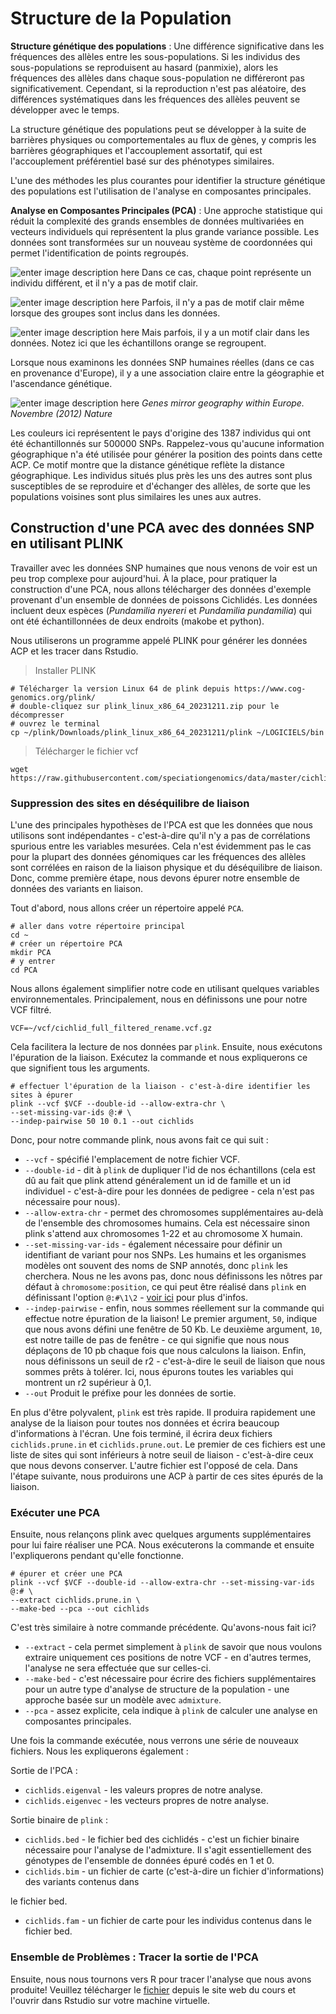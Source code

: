 # Structure de la Population

**Structure génétique des populations** : Une différence significative dans les fréquences des allèles entre les sous-populations. Si les individus des sous-populations se reproduisent au hasard (panmixie), alors les fréquences des allèles dans chaque sous-population ne différeront pas significativement. Cependant, si la reproduction n'est pas aléatoire, des différences systématiques dans les fréquences des allèles peuvent se développer avec le temps.

La structure génétique des populations peut se développer à la suite de barrières physiques ou comportementales au flux de gènes, y compris les barrières géographiques et l'accouplement assortatif, qui est l'accouplement préférentiel basé sur des phénotypes similaires.

L'une des méthodes les plus courantes pour identifier la structure génétique des populations est l'utilisation de l'analyse en composantes principales.

**Analyse en Composantes Principales (PCA)** : Une approche statistique qui réduit la complexité des grands ensembles de données multivariées en vecteurs individuels qui représentent la plus grande variance possible. Les données sont transformées sur un nouveau système de coordonnées qui permet l'identification de points regroupés.

![enter image description here](https://raw.githubusercontent.com/nomascus/ANT3814/main/FILES/PCA/PCA1.png)
Dans ce cas, chaque point représente un individu différent, et il n'y a pas de motif clair.

![enter image description here](https://raw.githubusercontent.com/nomascus/ANT3814/main/FILES/PCA/PCA2.png)
Parfois, il n'y a pas de motif clair même lorsque des groupes sont inclus dans les données.

![enter image description here](https://raw.githubusercontent.com/nomascus/ANT3814/main/FILES/PCA/PCA3.png)
Mais parfois, il y a un motif clair dans les données. Notez ici que les échantillons orange se regroupent.

Lorsque nous examinons les données SNP humaines réelles (dans ce cas en provenance d'Europe), il y a une association claire entre la géographie et l'ascendance génétique.

![enter image description here](https://raw.githubusercontent.com/nomascus/ANT3814/main/FILES/PCA/PCA_Novembre.png)
_Genes mirror geography within Europe. Novembre (2012) Nature_

Les couleurs ici représentent le pays d'origine des 1387 individus qui ont été échantillonnés sur 500000 SNPs. Rappelez-vous qu'aucune information géographique n'a été utilisée pour générer la position des points dans cette ACP. Ce motif montre que la distance génétique reflète la distance géographique. Les individus situés plus près les uns des autres sont plus susceptibles de se reproduire et d'échanger des allèles, de sorte que les populations voisines sont plus similaires les unes aux autres.

## Construction d'une PCA avec des données SNP en utilisant PLINK

Travailler avec les données SNP humaines que nous venons de voir est un peu trop complexe pour aujourd'hui. À la place, pour pratiquer la construction d'une PCA, nous allons télécharger des données d'exemple provenant d'un ensemble de données de poissons Cichlidés. Les données incluent deux espèces (_Pundamilia nyereri_ et _Pundamilia pundamilia_) qui ont été échantillonnées de deux endroits (makobe et python).

Nous utiliserons un programme appelé PLINK pour générer les données ACP et les tracer dans Rstudio.

> Installer PLINK

```
# Télécharger la version Linux 64 de plink depuis https://www.cog-genomics.org/plink/
# double-cliquez sur plink_linux_x86_64_20231211.zip pour le décompresser
# ouvrez le terminal
cp ~/plink/Downloads/plink_linux_x86_64_20231211/plink ~/LOGICIELS/bin

```

> Télécharger le fichier vcf
```
wget https://raw.githubusercontent.com/speciationgenomics/data/master/cichlid_subset.vcf.gz
```
### Suppression des sites en déséquilibre de liaison

L'une des principales hypothèses de l'PCA est que les données que nous utilisons sont indépendantes - c'est-à-dire qu'il n'y a pas de corrélations spurious entre les variables mesurées. Cela n'est évidemment pas le cas pour la plupart des données génomiques car les fréquences des allèles sont corrélées en raison de la liaison physique et du déséquilibre de liaison. Donc, comme première étape, nous devons épurer notre ensemble de données des variants en liaison.

Tout d'abord, nous allons créer un répertoire appelé `PCA`.

```
# aller dans votre répertoire principal
cd ~
# créer un répertoire PCA
mkdir PCA
# y entrer
cd PCA
```
Nous allons également simplifier notre code en utilisant quelques variables environnementales. Principalement, nous en définissons une pour notre VCF filtré.
```
VCF=~/vcf/cichlid_full_filtered_rename.vcf.gz
```

Cela facilitera la lecture de nos données par `plink`. Ensuite, nous exécutons l'épuration de la liaison. Exécutez la commande et nous expliquerons ce que signifient tous les arguments.

```
# effectuer l'épuration de la liaison - c'est-à-dire identifier les sites à épurer
plink --vcf $VCF --double-id --allow-extra-chr \
--set-missing-var-ids @:# \
--indep-pairwise 50 10 0.1 --out cichlids
```

Donc, pour notre commande plink, nous avons fait ce qui suit :

-   `--vcf`  - spécifié l'emplacement de notre fichier VCF.
-   `--double-id`  - dit à `plink` de dupliquer l'id de nos échantillons (cela est dû au fait que plink attend généralement un id de famille et un id individuel - c'est-à-dire pour les données de pedigree - cela n'est pas nécessaire pour nous).
-   `--allow-extra-chr`  - permet des chromosomes supplémentaires au-delà de l'ensemble des chromosomes humains. Cela est nécessaire sinon plink s'attend aux chromosomes 1-22 et au chromosome X humain.
-   `--set-missing-var-ids`  - également nécessaire pour définir un identifiant de variant pour nos SNPs. Les humains et les organismes modèles ont souvent des noms de SNP annotés, donc `plink` les cherchera. Nous ne les avons pas, donc nous définissons les nôtres par défaut à `chromosome:position`, ce qui peut être réalisé dans `plink` en définissant l'option `@:#\1\2` -  [voir ici](https://www.cog-genomics.org/plink/1.9/data#set_missing_var_ids) pour plus d'infos.
-   `--indep-pairwise`  - enfin, nous sommes réellement sur la commande qui effectue notre épuration de la liaison! Le premier argument, `50`, indique que nous avons défini une fenêtre de 50 Kb. Le deuxième argument, `10`, est notre taille de pas de fenêtre - ce qui signifie que nous nous déplaçons de 10 pb chaque fois que nous calculons la liaison. Enfin, nous définissons un seuil de r2 - c'est-à-dire le seuil de liaison que nous sommes prêts à tolérer. Ici, nous épurons toutes les variables qui montrent un r2 supérieur à 0,1.
-   `--out`  Produit le préfixe pour les données de sortie.

En plus d'être polyvalent, `plink` est très rapide. Il produira rapidement une analyse de la liaison pour toutes nos données et écrira beaucoup d'informations à l'écran. Une fois terminé, il écrira deux fichiers `cichlids.prune.in` et `cichlids.prune.out`. Le premier de ces fichiers est une liste de sites qui sont inférieurs à notre seuil de liaison - c'est-à-dire ceux que nous devons conserver. L'autre fichier est l'opposé de cela. Dans l'étape suivante, nous produirons une ACP à partir de ces sites épurés de la liaison.

### Exécuter une PCA

Ensuite, nous relançons plink avec quelques arguments supplémentaires pour lui faire réaliser une PCA. Nous exécuterons la commande et ensuite l'expliquerons pendant qu'elle fonctionne.

```
# épurer et créer une PCA
plink --vcf $VCF --double-id --allow-extra-chr --set-missing-var-ids @:# \
--extract cichlids.prune.in \
--make-bed --pca --out cichlids

```

C'est très similaire à notre commande précédente. Qu'avons-nous fait ici?

-   `--extract`  - cela permet simplement à `plink` de savoir que nous voulons extraire uniquement ces positions de notre VCF - en d'autres termes, l'analyse ne sera effectuée que sur celles-ci.
-   `--make-bed`  - c'est nécessaire pour écrire des fichiers supplémentaires pour un autre type d'analyse de structure de la population - une approche basée sur un modèle avec `admixture`.
-   `--pca`  - assez explicite, cela indique à `plink` de calculer une analyse en composantes principales.

Une fois la commande exécutée, nous verrons une série de nouveaux fichiers. Nous les expliquerons également :

Sortie de l'PCA :

-   `cichlids.eigenval`  - les valeurs propres de notre analyse.
-   `cichlids.eigenvec` - les vecteurs propres de notre analyse.

Sortie binaire de `plink` :

-   `cichlids.bed`  - le fichier bed des cichlidés - c'est un fichier binaire nécessaire pour l'analyse de l'admixture. Il s'agit essentiellement des génotypes de l'ensemble de données épuré codés en 1 et 0.
-   `cichlids.bim`  - un fichier de carte (c'est-à-dire un fichier d'informations) des variants contenus dans

 le fichier bed.
-   `cichlids.fam`  - un fichier de carte pour les individus contenus dans le fichier bed.

### Ensemble de Problèmes : Tracer la sortie de l'PCA

Ensuite, nous nous tournons vers R pour tracer l'analyse que nous avons produite! Veuillez télécharger le [fichier](https://raw.githubusercontent.com/nomascus/ANT3814/main/PROBLEM_SETS/9_problemSet_PCA_francais.rmd)  depuis le site web du cours et l'ouvrir dans Rstudio sur votre machine virtuelle.
